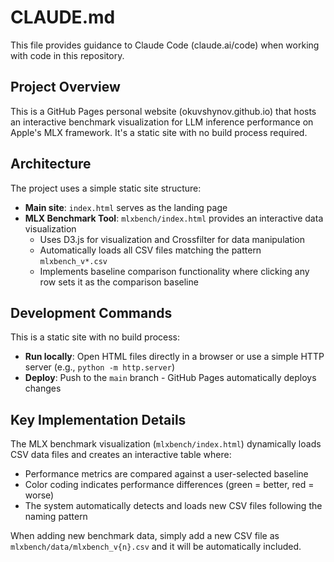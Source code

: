 # CLAUDE.md

This file provides guidance to Claude Code (claude.ai/code) when working with code in this repository.

## Project Overview

This is a GitHub Pages personal website (okuvshynov.github.io) that hosts an interactive benchmark visualization for LLM inference performance on Apple's MLX framework. It's a static site with no build process required.

## Architecture

The project uses a simple static site structure:
- **Main site**: `index.html` serves as the landing page
- **MLX Benchmark Tool**: `mlxbench/index.html` provides an interactive data visualization
  - Uses D3.js for visualization and Crossfilter for data manipulation
  - Automatically loads all CSV files matching the pattern `mlxbench_v*.csv`
  - Implements baseline comparison functionality where clicking any row sets it as the comparison baseline

## Development Commands

This is a static site with no build process:
- **Run locally**: Open HTML files directly in a browser or use a simple HTTP server (e.g., `python -m http.server`)
- **Deploy**: Push to the `main` branch - GitHub Pages automatically deploys changes

## Key Implementation Details

The MLX benchmark visualization (`mlxbench/index.html`) dynamically loads CSV data files and creates an interactive table where:
- Performance metrics are compared against a user-selected baseline
- Color coding indicates performance differences (green = better, red = worse)
- The system automatically detects and loads new CSV files following the naming pattern

When adding new benchmark data, simply add a new CSV file as `mlxbench/data/mlxbench_v{n}.csv` and it will be automatically included.